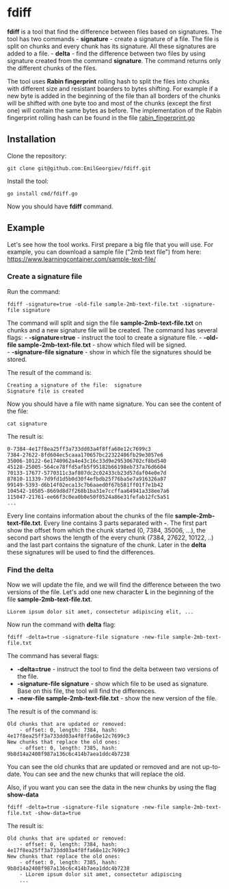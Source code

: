# fdiff

**fdiff** is a tool that find the difference between files based on signatures. The tool has two commands
    - **signature** - create a signature of a file. The file is split on chunks and every chunk has its signature.
All these signatures are added to a file.
    - **delta** - find the difference between two files by using signature created from the command **signature**. 
The command returns only the different chunks of the files.

The tool uses **Rabin fingerprint** rolling hash to split the files into chunks with different size and resistant 
boarders to bytes shifting. For example if a new byte is added in the beginning of the file than all borders of the 
chunks will be shifted with one byte too and most of the chunks (except the first one) will contain the same bytes 
as before. The implementation of the Rabin fingerprint rolling hash can be found in the file [rabin_fingerprint.go](https://github.com/EmilGeorgiev/fdiff/blob/master/rollinghash/rabin_fingerprint.go)

## Installation

Clone the repository:
```
git clone git@github.com:EmilGeorgiev/fdiff.git
```

Install the tool:
```
go install cmd/fdiff.go
```

Now you should have **fdiff** command.

## Example
Let's see how the tool works. First prepare a big file that you will use. For example, you can download a sample
file ("2mb text file") from here: https://www.learningcontainer.com/sample-text-file/

### Create a signature file
Run the command:
```
fdiff -signature=true -old-file sample-2mb-text-file.txt -signature-file signature
```

The command will split and sign the file **sample-2mb-text-file.txt** on chunks and a new signature file will be created. 
The command has several flags: 
    - **-signature=true** - instruct the tool to create a signature file. 
    - **-old-file sample-2mb-text-file.txt** - show which filed will be signed.  
    - **-signature-file signature** - show in which file the signatures should be stored.

The result of the command is:
```
Creating a signature of the file:  signature
Signature file is created
```

Now you should have a file with name signature. You can see the content of the file:
```
cat signature
```

The result is:
```
0-7384-4e17f8ea25ff3a733dd03a4f8ffa68e12c7699c3
7384-27622-8fd604ec5caaa170657bc22322406fb29e3057e6
35006-10122-6e1740962a4e43c16c33d9e295306702cf8bd540
45128-25005-564ce78ffd5afb5f95182b66198eb737a76d6604
70133-17677-5770311c3af807dc2c02433cb23d57daf04e0e7d
87810-11339-7d9fd1d5b0d30f4efbdb25f76ba5e7a916326a87
99149-5393-d6b14f02eca13c7b6aaed0f67b581ff01f7e1b42
104542-10505-8669d8d7f268b1ba31e7ccffaa64941a338ee7a6
115047-21761-ee66f3c0ea0b0e50f0524a86e31fefab12fc5a51
...
```

Every line contains information about the chunks of the file **sample-2mb-text-file.txt**. Every line contains 3 parts 
separated with **-**. The first part show the offset from which the chunk started (0, 7384, 35006, ...), the second part 
shows the length of the every chunk (7384, 27622, 10122, ..) and the last part contains the signature of the chunk. 
Later in the **delta** these signatures will be used to find the differences.


### Find the delta
Now we will update the file, and we will find the difference between the two versions of the file. Let's add one new 
character **L** in the beginning of the file **sample-2mb-text-file.txt**.

```
LLorem ipsum dolor sit amet, consectetur adipiscing elit, ...
```

Now run the command with **delta** flag:
```
fdiff -delta=true -signature-file signature -new-file sample-2mb-text-file.txt
```

The command has several flags:
- **-delta=true** - instruct the tool to find the delta between two versions of the file.
- **-signature-file signature** - show which file to be used as signature. Base on this file, the tool will find the differences.
- **-new-file sample-2mb-text-file.txt** - show the new version of the file.

The result is of the command is:
```
Old chunks that are updated or removed:
	- offset: 0, length: 7384, hash: 4e17f8ea25ff3a733dd03a4f8ffa68e12c7699c3
New chunks that replace the old ones:
	- offset: 0, length: 7385, hash: 9b8d14a2408f987a136c6c414b7aea1ddc4b7238
```

You can see the old chunks that are updated or removed and are not up-to-date. You can see and the new chunks that will 
replace the old.

Also, if you want you can see the data in the new chunks by using the flag **show-data**
```
fdiff -delta=true -signature-file signature -new-file sample-2mb-text-file.txt -show-data=true
```

The result is:
```
Old chunks that are updated or removed:
	- offset: 0, length: 7384, hash: 4e17f8ea25ff3a733dd03a4f8ffa68e12c7699c3
New chunks that replace the old ones:
	- offset: 0, length: 7385, hash: 9b8d14a2408f987a136c6c414b7aea1ddc4b7238
	- LLorem ipsum dolor sit amet, consectetur adipiscing
	...
```

